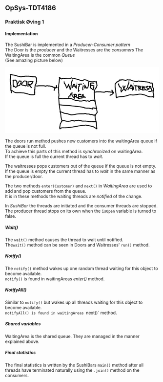 ## OpSys-TDT4186
### Praktisk Øving 1  
#### Implementation
The SushiBar is implemented in a *Producer-Consumer pattern*  
The Door is the *producer*  and the Waitresses are the *consumers*
The WaitingArea is the common *Queue*  
(See amazing picture below)

![Pattern](res/pattern.png)

The doors run method pushes new customers into the waitingArea queue if the queue is not full.  
To achieve this parts of this method is *synchronized* on waitingArea.  
If the queue is full the current thread has to *wait*.  
   
The waitresses pops customers out of the queue if the queue is not empty.  
If the queue is empty the current thread has to *wait* in the same manner as the producer/door.

The two methods `enter(Customer)` and `next()` in *WaitingArea* are used to add and pop customers from the queue.  
It is in these methods the waiting threads are *notified* of the change.

In *SushiBar* the threads are initiated and the consumer threads are stopped.  
The producer thread stops on its own when the `isOpen` variable is turned to false.

##### Wait()
The `wait()` method causes the thread to wait until notified.  
The`wait()` method can be seen in Doors and Waitresses' `run()` method.

##### Notify()
The `notify()` method wakes up one random thread waiting for this object to become available.  
`notify()` is found in waitingAreas *enter()* method.

##### NotifyAll()
Similar to `notify()` but wakes up all threads waiting for this object to become available.  
`notifyAll() is found in waitingAreas `next()` method.

##### Shared variables
WaitingArea is the shared queue. They are managed in the manner explained above.

##### Final statistics
The final statistics is written by the SushiBars `main()` method after all threads have terminated naturally using the `.join()` method on the consumers.
